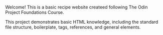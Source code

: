 <p>Welcome! This is a basic recipe website createed following The Odin Project Foundations Course.</p>

<p>This project demonstrates basic HTML knowledge, including the standard file structure, boilerplate,
tags, references, and general elements.</p>